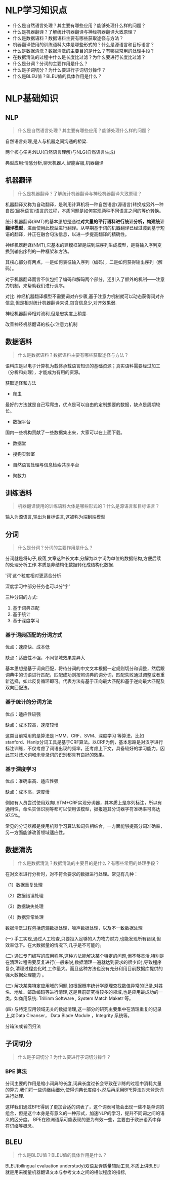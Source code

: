 # NLP学习知识点

- 什么是自然语言处理？其主要有哪些应用？能够处理什么样的问题？
- 什么是机器翻译？了解统计机器翻译与神经机器翻译大致原理？
- 什么是数据语料？数据语料主要有哪些获取途径与方法？
- 机器翻译使用的训练语料大体是哪些形式的？什么是源语言和目标语言？
- 什么是数据清洗？数据清洗的主要目的是什么？有哪些常用的处理手段？
- 在数据清洗的过程中什么是长度比过滤？为什么要进行长度比过滤？
- 什么是分词？分词的主要作用是什么？
- 什么是子词切分？为什么要进行子词切分操作？
- 什么是BLEU值？BLEU值的具体作用是什么？


# NLP基础知识

## NLP

>什么是自然语言处理？其主要有哪些应用？能够处理什么样的问题？

自然语言处理,是人与机器之间沟通的桥梁.

两个核心任务:NLU(自然语言理解)与NLG(自然语言生成)

典型应用:情感分析,聊天机器人,智能客服,机器翻译

## 机器翻译

>什么是机器翻译？了解统计机器翻译与神经机器翻译大致原理？

机器翻译又称为自动翻译，是利用计算机将一种自然语言(源语言)转换成另外一种自然(目标语言)语言的过程，本质问题是如何实现两种不同语言之间的等价转换。

统计机器翻译(SMT)的基本思想是通过**对大量的平行语料进行统计分析，构建统计翻译模型**，进而使用此模型进行翻译。从早期基于词的机器翻译已经过渡到基于短语的翻译，并正在融合句法信息，以进一步提高翻译的精确性。

神经机器翻译(NMT),它基本的建模框架是端到端序列生成模型，是将输入序列变换到输出序列的一种框架和方法。

其核心部分有两点，一是如何表征输入序列（编码），二是如何获得输出序列（解码）。

对于机器翻译而言不仅包括了编码和解码两个部分，还引入了额外的机制——注意力机制，来帮助我们进行调序。

对比:
神经机器翻译模型不需要词对齐步骤,基于注意力机制就可以动态获得词对齐信息,但是相对统计机器翻译来说,包含信息少,对齐效果弱.

神经机器翻译相对流利,但是忠实度上稍差.

改善神经机器翻译的核心:注意力机制

## 数据语料

>什么是数据语料？数据语料主要有哪些获取途径与方法？

语料库是以电子计算机为载体承载语言知识的基础资源；真实语料需要经过加工（分析和处理），才能成为有用的资源。

获取途径和方法

- 爬虫

最好的方法就是自己写爬虫，优点是可以自由的定制想要的数据，缺点是周期较长。

- 数据平台

国内一些机构贡献了一些数据集出来，大家可以在上面下载。

- 数据堂

- 搜狗实验室

- 自然语言处理与信息检索共享平台

- 聚数力

## 训练语料

>机器翻译使用的训练语料大体是哪些形式的？什么是源语言和目标语言？

输入为源语言,输出为目标语言,这被称为端到端模型

## 分词

> 什么是分词？分词的主要作用是什么？

分词就是将句子,段落,文章这种长文本,分解为以字词为单位的数据结构,方便后续的处理分析工作.本质是非结构化数据转化成结构化数据.

'词'这个粒度相对更适合分析

深度学习中部分任务也可以分'字'

三种分词的方式:

1. 基于词典匹配
2. 基于统计
3. 基于深度学习

### 基于词典匹配的分词方式

优点：速度快、成本低

缺点：适应性不强，不同领域效果差异大

基本思想是基于词典匹配，将待分词的中文文本根据一定规则切分和调整，然后跟词典中的词语进行匹配，匹配成功则按照词典的词分词，匹配失败通过调整或者重新选择，如此反复循环即可。代表方法有基于正向最大匹配和基于逆向最大匹配及双向匹配法。

### 基于统计的分词方法

优点：适应性较强

缺点：成本较高，速度较慢

这类目前常用的是算法是 HMM、CRF、SVM、深度学习 等算法，比如stanford、Hanlp分词工具是基于CRF算法。以CRF为例，基本思路是对汉字进行标注训练，不仅考虑了词语出现的频率，还考虑上下文，具备较好的学习能力，因此其对歧义词和未登录词的识别都具有良好的效果。

### 基于深度学习

优点：准确率高、适应性强

缺点：成本高，速度慢

例如有人员尝试使用双向LSTM+CRF实现分词器，其本质上是序列标注，所以有通用性，命名实体识别等都可以使用该模型，据报道其分词器字符准确率可高达97.5%。

常见的分词器都是使用机器学习算法和词典相结合，一方面能够提高分词准确率，另一方面能够改善领域适应性。

## 数据清洗

> 什么是数据清洗？数据清洗的主要目的是什么？有哪些常用的处理手段？

在对文本进行分析时，对不符合要求的数据进行处理。常见有几种：

（1）数据重复处理

（2）数据错误处理

（3）数据缺失处理

（4）数据异常处理

数据清洗过程包括遗漏数据处理，噪声数据处理，以及不一致数据处理

(一)   手工实现,通过人工检查,只要投入足够的人力物力财力,也能发现所有错误,但效率低下。在大数据量的情况下,几乎是不可能的。

(二)  通过专门编写的应用程序,这种方法能解决某个特定的问题,但不够灵活,特别是在清理过程需要反复进行(一般来说,数据清理一遍就达到要求的很少)时,导致程序复杂,清理过程变化时,工作量大。而且这种方法也没有充分利用目前数据库提供的强大数据处理能力 。

(三) 解决某类特定应用域的问题,如根据概率统计学原理查找数值异常的记录,对姓名、地址、邮政编码等进行清理,这是目前研究得较多的领域,也是应用最成功的一类。如商用系统: Trillinm Software , System Match Maketr 等。

(四)   与特定应用领域无关的数据清理,这一部分的研究主要集中在清理重复的记录上,如Data Cleanser， Data Blade Module ，Integrity 系统等。

分箱法或者回归法

## 子词切分

>什么是子词切分？为什么要进行子词切分操作？

### BPE 算法

分词主要的作用是缩小词典的长度,词典长度过长会导致在训练的过程中消耗大量的算力.我们将一些词继续细分,使得词典长度缩小.然后再采用BPE算法对未登录词进行处理.

这样我们通过BPE得到了更加合适的词表了，这个词表可能会出现一些不是单词的组合，但是这个本身是有意义的一种形式，加速NLP的学习，提升不同词之间的语义的区分度。
BPE在欧洲语系可能表现的更为有效一些，主要由于欧洲语系中存在词缀等概念。

## BLEU

>什么是BLEU值？BLEU值的具体作用是什么？

BLEU(bilingual evaluation understudy)双语互译质量辅助工具,本质上讲BLEU 就是用来衡量机器翻译文本与参考文本之间的相似程度的指标,
